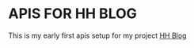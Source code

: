<h1>APIS FOR HH BLOG</h1>

This is my early first apis setup for my project [HH Blog](https://hhsharedhub.blog/)